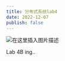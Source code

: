 ```yaml
---
title: 分布式系统lab4
date: 2022-12-07
publish: false
---
```


![在这里插入图片描述](https://img-blog.csdnimg.cn/7be19b9f639a4b3995e75ab85e58b433.png)

Lab 4B ing..

